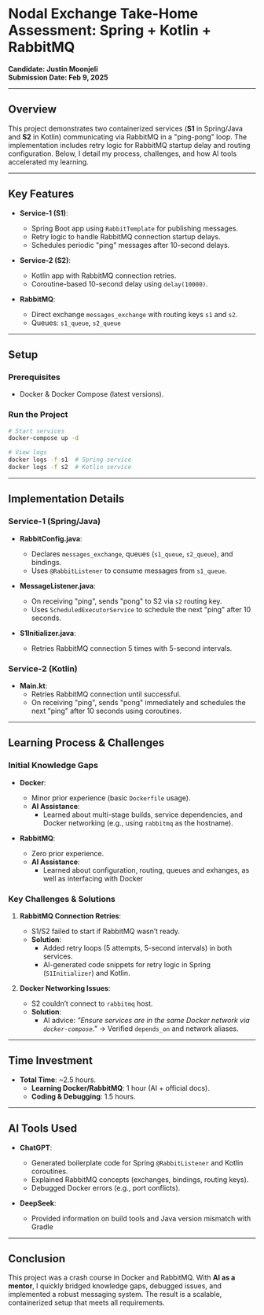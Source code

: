 
# Nodal Exchange Take-Home Assessment: Spring + Kotlin + RabbitMQ  
**Candidate: Justin Moonjeli**  
**Submission Date: Feb 9, 2025**  

---

## Overview  
This project demonstrates two containerized services (**S1** in Spring/Java and **S2** in Kotlin) communicating via RabbitMQ in a "ping-pong" loop. The implementation includes retry logic for RabbitMQ startup delay and routing configuration. Below, I detail my process, challenges, and how AI tools accelerated my learning.  

---

## Key Features  
- **Service-1 (S1)**:  
  - Spring Boot app using `RabbitTemplate` for publishing messages.  
  - Retry logic to handle RabbitMQ connection startup delays.  
  - Schedules periodic "ping" messages after 10-second delays.  

- **Service-2 (S2)**:  
  - Kotlin app with RabbitMQ connection retries.  
  - Coroutine-based 10-second delay using `delay(10000)`.  

- **RabbitMQ**:  
  - Direct exchange `messages_exchange` with routing keys `s1` and `s2`.  
  - Queues: `s1_queue`, `s2_queue`
---

## Setup  
### Prerequisites  
- Docker & Docker Compose (latest versions).  

### Run the Project  
```bash  
# Start services  
docker-compose up -d  

# View logs  
docker logs -f s1  # Spring service  
docker logs -f s2  # Kotlin service  
```  

---

## Implementation Details  

### Service-1 (Spring/Java)  
- **RabbitConfig.java**:  
  - Declares `messages_exchange`, queues (`s1_queue`, `s2_queue`), and bindings.  
  - Uses `@RabbitListener` to consume messages from `s1_queue`.  

- **MessageListener.java**:  
  - On receiving "ping", sends "pong" to S2 via `s2` routing key.  
  - Uses `ScheduledExecutorService` to schedule the next "ping" after 10 seconds.  

- **S1Initializer.java**:  
  - Retries RabbitMQ connection 5 times with 5-second intervals.  

### Service-2 (Kotlin)  
- **Main.kt**:  
  - Retries RabbitMQ connection until successful.  
  - On receiving "ping", sends "pong" immediately and schedules the next "ping" after 10 seconds using coroutines.  

---

## Learning Process & Challenges  
### Initial Knowledge Gaps  
- **Docker**:  
  - Minor prior experience (basic `Dockerfile` usage).  
  - **AI Assistance**:  
    - Learned about multi-stage builds, service dependencies, and Docker networking (e.g., using `rabbitmq` as the hostname).  

- **RabbitMQ**:  
  - Zero prior experience.  
  - **AI Assistance**:  
    - Learned about configuration, routing, queues and exhanges, as well as interfacing with Docker 

### Key Challenges & Solutions  
1. **RabbitMQ Connection Retries**:  
   - S1/S2 failed to start if RabbitMQ wasn’t ready.  
   - **Solution**:  
     - Added retry loops (5 attempts, 5-second intervals) in both services.  
     - AI-generated code snippets for retry logic in Spring (`S1Initializer`) and Kotlin.  

2. **Docker Networking Issues**:  
   - S2 couldn’t connect to `rabbitmq` host.  
   - **Solution**:  
     - AI advice: *"Ensure services are in the same Docker network via `docker-compose`."* → Verified `depends_on` and network aliases.  

---

## Time Investment  
- **Total Time**: ~2.5 hours.  
  - **Learning Docker/RabbitMQ**: 1 hour (AI + official docs).  
  - **Coding & Debugging**: 1.5 hours.  

---

## AI Tools Used  
- **ChatGPT**:  
  - Generated boilerplate code for Spring `@RabbitListener` and Kotlin coroutines.  
  - Explained RabbitMQ concepts (exchanges, bindings, routing keys).  
  - Debugged Docker errors (e.g., port conflicts).  

- **DeepSeek**:  
  - Provided information on build tools and Java version mismatch with Gradle  

---

## Conclusion  
This project was a crash course in Docker and RabbitMQ. With **AI as a mentor**, I quickly bridged knowledge gaps, debugged issues, and implemented a robust messaging system. The result is a scalable, containerized setup that meets all requirements. 
